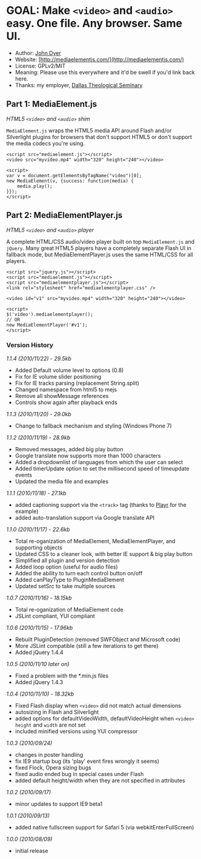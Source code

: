 # GOAL: Make `<video>` and `<audio>` easy. One file. Any browser. Same UI.

* Author: [John Dyer](http://johndyer.name/)
* Website: [http://mediaelementjs.com/](http://mediaelementjs.com/)
* License: GPLv2/MIT
* Meaning: Please use this everywhere and it'd be swell if you'd 
link back here.
* Thanks: my employer, [Dallas Theological Seminary](http://www.dts.edu/)

## Part 1: MediaElement.js
_HTML5 `<video>` and `<audio>` shim_

`MediaElement.js` wraps the HTML5 media API around Flash and/or Silverlight plugins for browsers that don't support HTML5 or don't support the media codecs you're using. 

	<script src="mediaelement.js"></script>
	<video src="myvideo.mp4" width="320" height="240"></video>
	
	<script>
	var v = document.getElementsByTagName("video")[0];
	new MediaElement(v, {success: function(media) {
		media.play();
	}});
	</script>

## Part 2: MediaElementPlayer.js

_HTML5 `<video>` and `<audio>` player_

A complete HTML/CSS audio/video player built on top  `MediaElement.js` and `jQuery`. Many great HTML5 players have a completely separate Flash UI in fallback mode, but MediaElementPlayer.js uses the same HTML/CSS for all players.

	<script src="jquery.js"></script>
	<script src="mediaelement.js"></script>
	<script src="mediaelementplayer.js"></script>
	<link rel="stylesheet" href="mediaelementplayer.css" />

	<video id="v1" src="myvideo.mp4" width="320" height="240"></video>

	<script>
	$('video').mediaelementplayer();
	// OR
	new MediaElementPlayer('#v1');
	</script>

### Version History

*1.1.4 (2010/11/22) - 29.5kb*

* Added Default volume level to options (0.8)
* Fix for IE volume slider positioning
* Fix for IE tracks parsing (replacement String.split)
* Changed namespace from html5 to mejs
* Remove all showMessage references
* Controls show again after playback ends

*1.1.3 (2010/11/20) - 29.0kb*

* Change to fallback mechanism and styling (Windows Phone 7)

*1.1.2 (2010/11/19) - 28.9kb*

* Removed messages, added big play button
* Google translate now supports more than 1000 characters
* Added a dropdownlist of languages from which the user can select
* Added timerUpdate option to set the millisecond speed of timeupdate events
* Updated the media file and examples

*1.1.1 (2010/11/18) - 27.1kb*

* added captioning support via the `<track>` tag (thanks to [Playr](http://www.delphiki.com/html5/playr) for the example)
* added auto-translation support via Google translate API

*1.1.0 (2010/11/17) - 22.6kb*

* Total re-oganization of MediaElement, MediaElementPlayer, and supporting objects
* Updated CSS to a cleaner look, with better IE support & big play button
* Simplified all plugin and version detection
* Added loop option (useful for audio files)
* Added the ability to turn each control button on/off
* Added canPlayType to PluginMediaElement
* Updated setSrc to take multiple sources

*1.0.7 (2010/11/16) - 18.15kb*

* Total re-oganization of MediaElement code
* JSLint compliant, YUI compliant

*1.0.6 (2010/11/15) - 17.96kb*

* Rebuilt PluginDetection (removed SWFObject and Microsoft code)
* More JSLint compatible (still a few iterations to get there)
* Added jQuery 1.4.4

*1.0.5 (2010/11/10 later on)*

* Fixed a problem with the *.min.js files
* Added jQuery 1.4.3

*1.0.4 (2010/11/10) - 18.32kb*

* Fixed Flash display when `<video>` did not match actual dimensions
* autosizing in Flash and Silverlight
* added options for defaultVideoWidth, defaultVideoHeight when `<video>` `height` and `width` are not set
* included minified versions using YUI compressor

*1.0.3 (2010/09/24)*

* changes in poster handling
* fix IE9 startup bug (its 'play' event fires wrongly it seems)
* fixed Flock, Opera sizing bugs
* fixed audio ended bug in special cases under Flash
* added default height/width when they are not specified in attributes

*1.0.2 (2010/09/17)*

* minor updates to support IE9 beta1

*1.0.1 (2010/09/13)*

* added native fullscreen support for Safari 5 (via webkitEnterFullScreen)

*1.0.0 (2010/08/09)*

* initial release